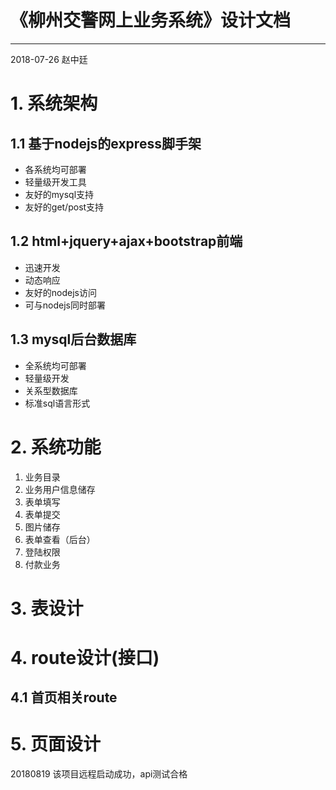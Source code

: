 # 《柳州交警网上业务系统》设计文档
---------------
2018-07-26
赵中廷
# 1. 系统架构

## 1.1 基于nodejs的express脚手架

+ 各系统均可部署
+ 轻量级开发工具
+ 友好的mysql支持
+ 友好的get/post支持

## 1.2 html+jquery+ajax+bootstrap前端

+ 迅速开发
+ 动态响应
+ 友好的nodejs访问
+ 可与nodejs同时部署
## 1.3 mysql后台数据库
+ 全系统均可部署
+ 轻量级开发
+ 关系型数据库
+ 标准sql语言形式

# 2. 系统功能
1. 业务目录
2. 业务用户信息储存
3. 表单填写
4. 表单提交
5. 图片储存
6. 表单查看（后台）
7. 登陆权限
8. 付款业务

# 3. 表设计

# 4. route设计(接口)

## 4.1 首页相关route

# 5. 页面设计

20180819 该项目远程启动成功，api测试合格    